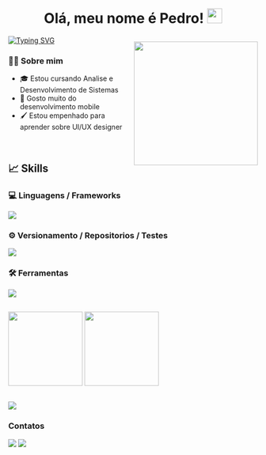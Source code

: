 <h1 align="center">Olá, meu nome é Pedro! <img src="https://media.giphy.com/media/hvRJCLFzcasrR4ia7z/giphy.gif" width="30px"/></h1>

[![Typing SVG](https://readme-typing-svg.demolab.com?font=Fira+Code&pause=1000&color=0fbbff&center=true&vCenter=true&width=1000&lines=Dev+Front-end)](https://git.io/typing-svg)

<img align="right" width="250px" style="margin-top:-20px" src="https://i.pinimg.com/originals/a2/b4/ae/a2b4ae4ebabcd10ff10a1581366f6df2.gif">
<h3>🧑‍💻 Sobre mim</h3>
<ul>
  <li>🎓 Estou cursando Analise e Desenvolvimento de Sistemas</li>
  <li>📱 Gosto muito do desenvolvimento mobile</li>
  <li>🖌️ Estou empenhado para aprender sobre UI/UX designer</li>
</ul>
</br>
<h2>📈 Skills</h2>
<h3>
  💻 Linguagens / Frameworks
</h3>
<a href="https://skillicons.dev">
  <img src="https://skillicons.dev/icons?i=javascript,typescript,react,html,css" /> 
</a>
<h3>
  ⚙️ Versionamento / Repositorios / Testes
</h3>
<a href="https://skillicons.dev">
  <img src="https://skillicons.dev/icons?i=gitlab,github,git,jest,cypress" /> 
</a>
<h3>
  🛠️ Ferramentas
</h3>
<a href="https://skillicons.dev">
  <img src="https://skillicons.dev/icons?i=vscode,figma,bootstrap,materialui,styledcomponents,androidstudio,wordpress,postman" /> 
</a>
<h2></h2>
<div>
  <div>
   <img height="150em" src="https://github-readme-stats.vercel.app/api/top-langs/?username=ordepMendes&layout=compact&langs_count=7&theme=tokyonight"/>
  <img height="150em" src="https://github-readme-stats.vercel.app/api?username=ordepMendes&show_icons=true&theme=tokyonight&include_all_commits=true&count_private=true"/>
</div>
<h2></h2>
<img src="https://github-profile-summary-cards.vercel.app/api/cards/profile-details?username=ordepmendes&amp;theme=2077">
<h3>Contatos</h3>
<a href="mailto:pedrohh0012@gmail.com" target="_blank"><img src="https://img.shields.io/badge/Gmail-D14836?style=for-the-badge&logo=gmail&logoColor=white" target="_blank"></a>
<a href="www.linkedin.com/in/pedro-mendes-1ba551215" target="_blank"><img src="https://img.shields.io/badge/LinkedIn-0077B5?style=for-the-badge&logo=linkedin&logoColor=white" target="_blank"></a>
